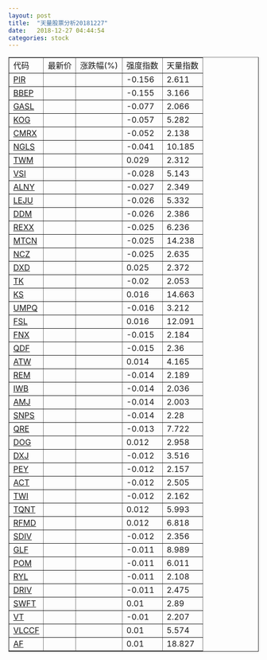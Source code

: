 ```yaml
---
layout: post
title:  "天量股票分析20181227"
date:   2018-12-27 04:44:54
categories: stock
---
```

<script type="text/javascript">
var stockList = []
stockList.push('gb_pir');
stockList.push('gb_bbep');
stockList.push('gb_gasl');
stockList.push('gb_kog');
stockList.push('gb_cmrx');
stockList.push('gb_ngls');
stockList.push('gb_twm');
stockList.push('gb_vsi');
stockList.push('gb_alny');
stockList.push('gb_leju');
stockList.push('gb_ddm');
stockList.push('gb_rexx');
stockList.push('gb_mtcn');
stockList.push('gb_ncz');
stockList.push('gb_dxd');
stockList.push('gb_tk');
stockList.push('gb_ks');
stockList.push('gb_umpq');
stockList.push('gb_fsl');
stockList.push('gb_fnx');
stockList.push('gb_qdf');
stockList.push('gb_atw');
stockList.push('gb_rem');
stockList.push('gb_iwb');
stockList.push('gb_amj');
stockList.push('gb_snps');
stockList.push('gb_qre');
stockList.push('gb_dog');
stockList.push('gb_dxj');
stockList.push('gb_pey');
stockList.push('gb_act');
stockList.push('gb_twi');
stockList.push('gb_tqnt');
stockList.push('gb_rfmd');
stockList.push('gb_sdiv');
stockList.push('gb_glf');
stockList.push('gb_pom');
stockList.push('gb_ryl');
stockList.push('gb_driv');
stockList.push('gb_swft');
stockList.push('gb_vt');
stockList.push('gb_vlccf');
stockList.push('gb_af');
</script>

<table border="1">
 <tr>
  <td>代码</td>
  <td>最新价</td>
  <td>涨跌幅(%)</td>
 <td>强度指数</td>
 <td>天量指数</td>
</tr>
  <tr id="pir"><td><a href="http://stock.finance.sina.com.cn/usstock/quotes/PIR.html" target="_blank">PIR</a></td><td></td><td></td><td>-0.156</td><td>2.611</td></tr>
  <tr id="bbep"><td><a href="http://stock.finance.sina.com.cn/usstock/quotes/BBEP.html" target="_blank">BBEP</a></td><td></td><td></td><td>-0.155</td><td>3.166</td></tr>
  <tr id="gasl"><td><a href="http://stock.finance.sina.com.cn/usstock/quotes/GASL.html" target="_blank">GASL</a></td><td></td><td></td><td>-0.077</td><td>2.066</td></tr>
  <tr id="kog"><td><a href="http://stock.finance.sina.com.cn/usstock/quotes/KOG.html" target="_blank">KOG</a></td><td></td><td></td><td>-0.057</td><td>5.282</td></tr>
  <tr id="cmrx"><td><a href="http://stock.finance.sina.com.cn/usstock/quotes/CMRX.html" target="_blank">CMRX</a></td><td></td><td></td><td>-0.052</td><td>2.138</td></tr>
  <tr id="ngls"><td><a href="http://stock.finance.sina.com.cn/usstock/quotes/NGLS.html" target="_blank">NGLS</a></td><td></td><td></td><td>-0.041</td><td>10.185</td></tr>
  <tr id="twm"><td><a href="http://stock.finance.sina.com.cn/usstock/quotes/TWM.html" target="_blank">TWM</a></td><td></td><td></td><td>0.029</td><td>2.312</td></tr>
  <tr id="vsi"><td><a href="http://stock.finance.sina.com.cn/usstock/quotes/VSI.html" target="_blank">VSI</a></td><td></td><td></td><td>-0.028</td><td>5.143</td></tr>
  <tr id="alny"><td><a href="http://stock.finance.sina.com.cn/usstock/quotes/ALNY.html" target="_blank">ALNY</a></td><td></td><td></td><td>-0.027</td><td>2.349</td></tr>
  <tr id="leju"><td><a href="http://stock.finance.sina.com.cn/usstock/quotes/LEJU.html" target="_blank">LEJU</a></td><td></td><td></td><td>-0.026</td><td>5.332</td></tr>
  <tr id="ddm"><td><a href="http://stock.finance.sina.com.cn/usstock/quotes/DDM.html" target="_blank">DDM</a></td><td></td><td></td><td>-0.026</td><td>2.386</td></tr>
  <tr id="rexx"><td><a href="http://stock.finance.sina.com.cn/usstock/quotes/REXX.html" target="_blank">REXX</a></td><td></td><td></td><td>-0.025</td><td>6.236</td></tr>
  <tr id="mtcn"><td><a href="http://stock.finance.sina.com.cn/usstock/quotes/MTCN.html" target="_blank">MTCN</a></td><td></td><td></td><td>-0.025</td><td>14.238</td></tr>
  <tr id="ncz"><td><a href="http://stock.finance.sina.com.cn/usstock/quotes/NCZ.html" target="_blank">NCZ</a></td><td></td><td></td><td>-0.025</td><td>2.635</td></tr>
  <tr id="dxd"><td><a href="http://stock.finance.sina.com.cn/usstock/quotes/DXD.html" target="_blank">DXD</a></td><td></td><td></td><td>0.025</td><td>2.372</td></tr>
  <tr id="tk"><td><a href="http://stock.finance.sina.com.cn/usstock/quotes/TK.html" target="_blank">TK</a></td><td></td><td></td><td>-0.02</td><td>2.053</td></tr>
  <tr id="ks"><td><a href="http://stock.finance.sina.com.cn/usstock/quotes/KS.html" target="_blank">KS</a></td><td></td><td></td><td>0.016</td><td>14.663</td></tr>
  <tr id="umpq"><td><a href="http://stock.finance.sina.com.cn/usstock/quotes/UMPQ.html" target="_blank">UMPQ</a></td><td></td><td></td><td>-0.016</td><td>3.212</td></tr>
  <tr id="fsl"><td><a href="http://stock.finance.sina.com.cn/usstock/quotes/FSL.html" target="_blank">FSL</a></td><td></td><td></td><td>0.016</td><td>12.091</td></tr>
  <tr id="fnx"><td><a href="http://stock.finance.sina.com.cn/usstock/quotes/FNX.html" target="_blank">FNX</a></td><td></td><td></td><td>-0.015</td><td>2.184</td></tr>
  <tr id="qdf"><td><a href="http://stock.finance.sina.com.cn/usstock/quotes/QDF.html" target="_blank">QDF</a></td><td></td><td></td><td>-0.015</td><td>2.36</td></tr>
  <tr id="atw"><td><a href="http://stock.finance.sina.com.cn/usstock/quotes/ATW.html" target="_blank">ATW</a></td><td></td><td></td><td>0.014</td><td>4.165</td></tr>
  <tr id="rem"><td><a href="http://stock.finance.sina.com.cn/usstock/quotes/REM.html" target="_blank">REM</a></td><td></td><td></td><td>-0.014</td><td>2.189</td></tr>
  <tr id="iwb"><td><a href="http://stock.finance.sina.com.cn/usstock/quotes/IWB.html" target="_blank">IWB</a></td><td></td><td></td><td>-0.014</td><td>2.036</td></tr>
  <tr id="amj"><td><a href="http://stock.finance.sina.com.cn/usstock/quotes/AMJ.html" target="_blank">AMJ</a></td><td></td><td></td><td>-0.014</td><td>2.003</td></tr>
  <tr id="snps"><td><a href="http://stock.finance.sina.com.cn/usstock/quotes/SNPS.html" target="_blank">SNPS</a></td><td></td><td></td><td>-0.014</td><td>2.28</td></tr>
  <tr id="qre"><td><a href="http://stock.finance.sina.com.cn/usstock/quotes/QRE.html" target="_blank">QRE</a></td><td></td><td></td><td>-0.013</td><td>7.722</td></tr>
  <tr id="dog"><td><a href="http://stock.finance.sina.com.cn/usstock/quotes/DOG.html" target="_blank">DOG</a></td><td></td><td></td><td>0.012</td><td>2.958</td></tr>
  <tr id="dxj"><td><a href="http://stock.finance.sina.com.cn/usstock/quotes/DXJ.html" target="_blank">DXJ</a></td><td></td><td></td><td>-0.012</td><td>3.516</td></tr>
  <tr id="pey"><td><a href="http://stock.finance.sina.com.cn/usstock/quotes/PEY.html" target="_blank">PEY</a></td><td></td><td></td><td>-0.012</td><td>2.157</td></tr>
  <tr id="act"><td><a href="http://stock.finance.sina.com.cn/usstock/quotes/ACT.html" target="_blank">ACT</a></td><td></td><td></td><td>-0.012</td><td>2.505</td></tr>
  <tr id="twi"><td><a href="http://stock.finance.sina.com.cn/usstock/quotes/TWI.html" target="_blank">TWI</a></td><td></td><td></td><td>-0.012</td><td>2.162</td></tr>
  <tr id="tqnt"><td><a href="http://stock.finance.sina.com.cn/usstock/quotes/TQNT.html" target="_blank">TQNT</a></td><td></td><td></td><td>0.012</td><td>5.993</td></tr>
  <tr id="rfmd"><td><a href="http://stock.finance.sina.com.cn/usstock/quotes/RFMD.html" target="_blank">RFMD</a></td><td></td><td></td><td>0.012</td><td>6.818</td></tr>
  <tr id="sdiv"><td><a href="http://stock.finance.sina.com.cn/usstock/quotes/SDIV.html" target="_blank">SDIV</a></td><td></td><td></td><td>-0.012</td><td>2.356</td></tr>
  <tr id="glf"><td><a href="http://stock.finance.sina.com.cn/usstock/quotes/GLF.html" target="_blank">GLF</a></td><td></td><td></td><td>-0.011</td><td>8.989</td></tr>
  <tr id="pom"><td><a href="http://stock.finance.sina.com.cn/usstock/quotes/POM.html" target="_blank">POM</a></td><td></td><td></td><td>-0.011</td><td>6.011</td></tr>
  <tr id="ryl"><td><a href="http://stock.finance.sina.com.cn/usstock/quotes/RYL.html" target="_blank">RYL</a></td><td></td><td></td><td>-0.011</td><td>2.108</td></tr>
  <tr id="driv"><td><a href="http://stock.finance.sina.com.cn/usstock/quotes/DRIV.html" target="_blank">DRIV</a></td><td></td><td></td><td>-0.011</td><td>2.475</td></tr>
  <tr id="swft"><td><a href="http://stock.finance.sina.com.cn/usstock/quotes/SWFT.html" target="_blank">SWFT</a></td><td></td><td></td><td>0.01</td><td>2.89</td></tr>
  <tr id="vt"><td><a href="http://stock.finance.sina.com.cn/usstock/quotes/VT.html" target="_blank">VT</a></td><td></td><td></td><td>-0.01</td><td>2.207</td></tr>
  <tr id="vlccf"><td><a href="http://stock.finance.sina.com.cn/usstock/quotes/VLCCF.html" target="_blank">VLCCF</a></td><td></td><td></td><td>0.01</td><td>5.574</td></tr>
  <tr id="af"><td><a href="http://stock.finance.sina.com.cn/usstock/quotes/AF.html" target="_blank">AF</a></td><td></td><td></td><td>0.01</td><td>18.827</td></tr>
</table>
